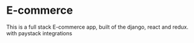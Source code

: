 # E-commerce
This is a full stack E-commerce app, built of the django, react and redux. with paystack integrations 
